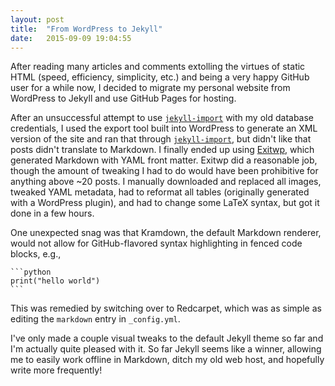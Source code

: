 ```yaml
---
layout: post
title:  "From WordPress to Jekyll"
date:   2015-09-09 19:04:55
---
```


After reading many articles and comments extolling the virtues of static HTML
(speed, efficiency, simplicity, etc.) and being a very happy GitHub user for a
while now, I decided to migrate my personal website from WordPress to Jekyll and
use GitHub Pages for hosting.

After an unsuccessful attempt to use
[`jekyll-import`](http://import.jekyllrb.com/docs/wordpress/) with my old
database credentials, I used the export tool built into WordPress to generate an
XML version of the site and ran that through
[`jekyll-import`](http://import.jekyllrb.com/docs/wordpressdotcom/), but didn't
like that posts didn't translate to Markdown. I finally ended up using
[Exitwp](https://github.com/thomasf/exitwp), which generated Markdown with YAML
front matter. Exitwp did a reasonable job, though the amount of tweaking I had
to do would have been prohibitive for anything above ~20 posts. I manually
downloaded and replaced all images, tweaked YAML metadata, had to reformat all
tables (originally generated with a WordPress plugin), and had to change some
LaTeX syntax, but got it done in a few hours.

One unexpected snag was that Kramdown, the default Markdown renderer, would not
allow for GitHub-flavored syntax highlighting in fenced code blocks, e.g.,

    ```python
    print("hello world")
    ```

This was remedied by switching over to Redcarpet, which was as simple as editing
the `markdown` entry in `_config.yml`.

I've only made a couple visual tweaks to the default Jekyll theme so far and I'm
actually quite pleased with it. So far Jekyll seems like a winner, allowing me
to easily work offline in Markdown, ditch my old web host, and hopefully write
more frequently!
